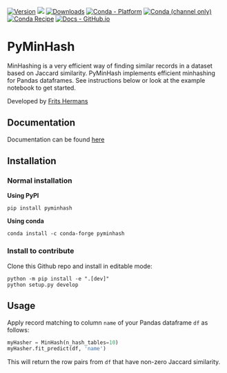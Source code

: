 <!--- BADGES: START --->
[![Version](https://img.shields.io/pypi/v/pyminhash)](https://pypi.org/project/pyminhash/)
![](https://img.shields.io/github/license/fritshermans/pyminhash)
[![Downloads](https://pepy.tech/badge/pyminhash)](https://pepy.tech/project/pyminhash)
[![Conda - Platform](https://img.shields.io/conda/pn/conda-forge/pyminhash?logo=anaconda&style=flat)][#conda-forge-package]
[![Conda (channel only)](https://img.shields.io/conda/vn/conda-forge/pyminhash?logo=anaconda&style=flat&color=orange)][#conda-forge-package]
[![Conda Recipe](https://img.shields.io/static/v1?logo=conda-forge&style=flat&color=green&label=recipe&message=pyminhash)][#conda-forge-feedstock]
[![Docs - GitHub.io](https://img.shields.io/static/v1?logo=readthdocs&style=flat&color=pink&label=docs&message=pyminhash)][#docs-package]

[#pypi-package]: https://pypi.org/project/pyminhash/
[#conda-forge-package]: https://anaconda.org/conda-forge/pyminhash
[#conda-forge-feedstock]: https://github.com/conda-forge/pyminhash-feedstock
[#docs-package]: https://pyminhash.readthedocs.io/en/latest/
<!--- BADGES: END --->

# PyMinHash

MinHashing is a very efficient way of finding similar records in a dataset based on Jaccard similarity. PyMinHash
implements efficient minhashing for Pandas dataframes. See instructions below or look at the example notebook to get
started.

Developed by [Frits Hermans](https://www.linkedin.com/in/frits-hermans-data-scientist/)

## Documentation

Documentation can be found [here](https://pyminhash.readthedocs.io/en/latest/)

## Installation

### Normal installation
**Using PyPI**

```
pip install pyminhash
```

**Using conda**

```
conda install -c conda-forge pyminhash
```


### Install to contribute

Clone this Github repo and install in editable mode:

```
python -m pip install -e ".[dev]"
python setup.py develop
```

## Usage

Apply record matching to column `name` of your Pandas dataframe `df` as follows:

```python
myHasher = MinHash(n_hash_tables=10)
myHasher.fit_predict(df, 'name')
```

This will return the row pairs from `df` that have non-zero Jaccard similarity.
